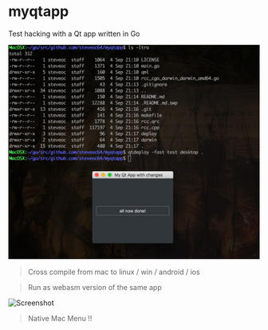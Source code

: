 # myqtapp

Test hacking with a Qt app written in Go

![Screenshot](https://github.com/steveoc64/myqtapp/blob/master/screen.png?raw=true)


> Cross compile from mac to linux / win / android / ios

> Run as webasm version of the same app

![Screenshot](https://github.com/steveoc64/myqtapp/blob/master/menu.png?raw=true)

> Native Mac Menu !!
